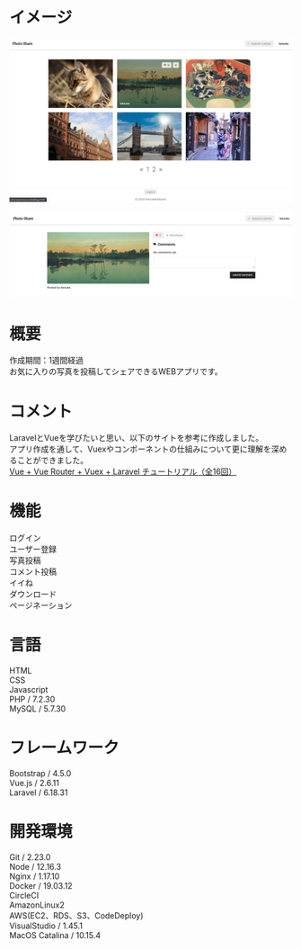 # イメージ
![photo-share-top.png](./public/photo-share-top.png)<br><br>
![photo-share-detail.png](./public/photo-share-detail.png)<br>

# 概要
作成期間：1週間経過<br>
お気に入りの写真を投稿してシェアできるWEBアプリです。

# コメント
LaravelとVueを学びたいと思い、以下のサイトを参考に作成しました。<br>
アプリ作成を通して、Vuexやコンポーネントの仕組みについて更に理解を深めることができました。<br>
[Vue + Vue Router + Vuex + Laravel チュートリアル（全16回）](https://qiita.com/MasahiroHarada/items/2597bd6973a45f92e1e8)<br>

# 機能
ログイン<br>
ユーザー登録<br>
写真投稿<br>
コメント投稿<br>
イイね<br>
ダウンロード<br>
ページネーション<br>

# 言語
HTML<br>
CSS<br>
Javascript<br>
PHP / 7.2.30<br>
MySQL / 5.7.30<br>

# フレームワーク
Bootstrap / 4.5.0<br>
Vue.js / 2.6.11<br>
Laravel / 6.18.31

# 開発環境
Git / 2.23.0<br>
Node / 12.16.3<br>
Nginx / 1.17.10<br>
Docker / 19.03.12<br>
CircleCI<br>
AmazonLinux2<br>
AWS(EC2、RDS、S3、CodeDeploy)<br>
VisualStudio / 1.45.1<br>
MacOS Catalina / 10.15.4